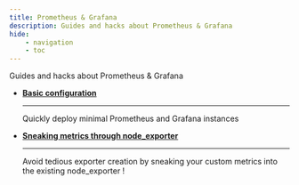 ```yaml
---
title: Prometheus & Grafana
description: Guides and hacks about Prometheus & Grafana
hide:
    - navigation
    - toc
---
```


Guides and hacks about Prometheus & Grafana

<div class="grid cards" markdown>

-   **[Basic configuration](config.md)**

    ---

    Quickly deploy minimal Prometheus and Grafana instances

-   **[Sneaking metrics through node_exporter](ne.md)**

    ---

    Avoid tedious exporter creation by sneaking your custom metrics into the existing node_exporter !
